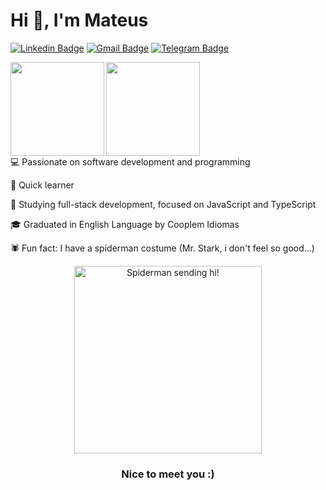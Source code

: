 # Hi :wave:, I'm Mateus

[![Linkedin Badge](https://img.shields.io/badge/-Mateus-blue?style=flat-square&logo=Linkedin&logoColor=white&link=https://www.linkedin.com/in/matgomes21/)](https://www.linkedin.com/in/matgomes21/)
[![Gmail Badge](https://img.shields.io/badge/-mateusgomes.nascimento21@gmail.com-c14438?style=flat-square&logo=Gmail&logoColor=white&link=mailto:mateusgomes.nascimento21@gmail.com)](mailto:mateusgomes.nascimento21@gmail.com)
[![Telegram Badge](https://img.shields.io/badge/-matgomes21-blue?style=flat-square&logo=Telegram&logoColor=white&link=https://t.me/matgomes21)](https://t.me/matgomes21)

<a href="https://github.com/matgomes21/github-readme-statst">
  <img align="left"  height='150px' src="https://github-readme-stats.vercel.app/api?username=matgomes21&show_icons=true&theme=omni" />
</a>

<a href="https://github.com/matgomes21/github-readme-stats">
  <img align="left" height='150px' src="https://github-readme-stats.vercel.app/api/top-langs/?username=matgomes21&hide=jupyter%20notebook,html&layout=compact&theme=light" />
</a><br><br><br><br><br><br><br><br>

💻 Passionate on software development and programming

🧠 Quick learner

🎯 Studying full-stack development, focused on JavaScript and TypeScript

🎓 Graduated in English Language by Cooplem Idiomas

🕷️ Fun fact: I have a spiderman costume (Mr. Stark, i don't feel so good...)

<p align="center">
  <img align="center" src="https://media3.giphy.com/media/BWD3CtcudWL28/giphy.gif?cid=ecf05e4757spqmo9cyejnae2rewa7g5uykawd6rngazwj76b&rid=giphy.gif" alt="Spiderman sending hi!" width=300px />
</p>

<h3 align="center">
    Nice to meet you :)
</h3>
